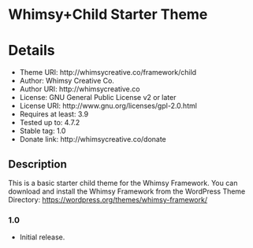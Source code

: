 # Whimsy+Child Starter Theme
<h1>Details</h1>
<ul>
	<li>Theme URI: http://whimsycreative.co/framework/child</li>
	<li>Author: Whimsy Creative Co.</li>
	<li>Author URI: http://whimsycreative.co</li>
	<li>License: GNU General Public License v2 or later</li>
	<li>License URI: http://www.gnu.org/licenses/gpl-2.0.html</li>
	<li>Requires at least: 3.9</li>
	<li>Tested up to: 4.7.2</li>
	<li>Stable tag: 1.0</li>
	<li>Donate link: http://whimsycreative.co/donate</li>
</ul>

## Description
This is a basic starter child theme for the Whimsy Framework. You can download and install the Whimsy Framework from the WordPress Theme Directory: https://wordpress.org/themes/whimsy-framework/

### 1.0
* Initial release.